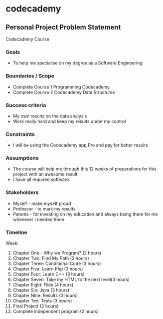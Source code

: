 # codecademy
##  Personal Project Problem Statement

Codecademy Course

### Goals

-   To help me specialise on my degree as a Software Engineering

### Boundaries / Scope

-   Complete Course 1 Programming Codecademy
-   Complete Course 2 Codecademy Data Structures

### Success criteria

-   My own results on the data analysis
-  Work really hard and keep my results under my control

### Constraints

-   I will be using the Codecademy app Pro and pay for better results

### Assumptions

-   The course will help me through this 12 weeks of preparations for this project with an awesome result.
-   I have all required software.


### Stakeholders

-   Myself - make myself proud
- Professor - to mark my results
-   Parents - for investing on my education and always being there for me whenever I needed them


### Timeline

Week:

1.  Chapter One - Why we Program? (2 hours)
2.  Chapter Two: Find My Path (3 hours)
3.  Chapter Three: Conditional Code (3 hours)
4.  Chapter Five: Learn Php (3 hours)
5.  Chapter Four: Learn C++ (3 hours)
6.  Chapter Seven: Take my HTML to the next level(3 hours)
7.  Chapter Eight: Files (4 hours)
8.  Chapter Six: Java (3 hours)
9.  Chapter Nine: Results (3 hours)
10.  Chapter Ten: Tests (3 hours)
11.  Final Project (2 hours)
12.  Complete independent program (2 hours)
